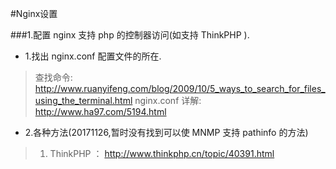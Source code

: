 #Nginx设置

###1.配置 nginx 支持 php 的控制器访问(如支持 ThinkPHP ).


* 1.找出 nginx.conf 配置文件的所在.
>查找命令: http://www.ruanyifeng.com/blog/2009/10/5_ways_to_search_for_files_using_the_terminal.html
>nginx.conf 详解: http://www.ha97.com/5194.html


* 2.各种方法(20171126,暂时没有找到可以使 MNMP 支持 pathinfo 的方法)
>1. ThinkPHP ： http://www.thinkphp.cn/topic/40391.html




